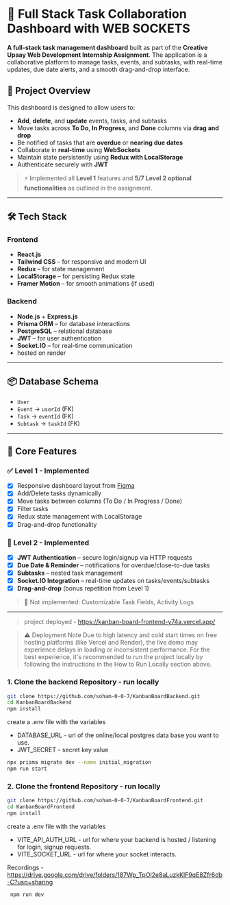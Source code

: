 # 🧩 Full Stack Task Collaboration Dashboard with WEB SOCKETS
**A full-stack task management dashboard** built as part of the **Creative Upaay Web Development Internship Assignment**. The application is a collaborative platform to manage tasks, events, and subtasks, with real-time updates, due date alerts, and a smooth drag-and-drop interface.

## 🚀 Project Overview

This dashboard is designed to allow users to:
- **Add**, **delete**, and **update** events, tasks, and subtasks
- Move tasks across **To Do**, **In Progress**, and **Done** columns via **drag and drop**
- Be notified of tasks that are **overdue** or **nearing due dates**
- Collaborate in **real-time** using **WebSockets**
- Maintain state persistently using **Redux with LocalStorage**
- Authenticate securely with **JWT**

> ⚡ Implemented all **Level 1** features and **5/7 Level 2 optional functionalities** as outlined in the assignment.

---

## 🛠️ Tech Stack

### Frontend
- **React.js**
- **Tailwind CSS** – for responsive and modern UI
- **Redux** – for state management
- **LocalStorage** – for persisting Redux state
- **Framer Motion** – for smooth animations (if used)

### Backend
- **Node.js** + **Express.js**
- **Prisma ORM** – for database interactions
- **PostgreSQL** – relational database
- **JWT** – for user authentication
- **Socket.IO** – for real-time communication
- hosted on render

---

## 📦 Database Schema

- `User`  
- `Event` → `userId` (FK)  
- `Task` → `eventId` (FK)  
- `Subtask` → `taskId` (FK)  

---

## 🔑 Core Features

### ✅ Level 1 - Implemented
- [x] Responsive dashboard layout from [Figma](https://www.figma.com/design/2joKVlIEH43PfO9pFfsX51/DASHBOARD-DESIGN-TASK---CREATIVE-UPAAY?node-id=0-1&t=ShcwKcmHcyTqLA5T-1)
- [x] Add/Delete tasks dynamically
- [x] Move tasks between columns (To Do / In Progress / Done)
- [x] Filter tasks
- [x] Redux state management with LocalStorage
- [x] Drag-and-drop functionality

### 🌟 Level 2 - Implemented
- [x] **JWT Authentication** – secure login/signup via HTTP requests
- [x] **Due Date & Reminder** – notifications for overdue/close-to-due tasks
- [x] **Subtasks** – nested task management
- [x] **Socket.IO Integration** – real-time updates on tasks/events/subtasks
- [x] **Drag-and-drop** (bonus repetition from Level 1)

> 🧪 Not implemented: Customizable Task Fields, Activity Logs

---
> project deployed - https://kanban-board-frontend-y74a.vercel.app/

> ⚠️ Deployment Note
Due to high latency and cold start times on free hosting platforms (like Vercel and Render), the live demo may experience delays in loading or inconsistent performance.
For the best experience, it's recommended to run the project locally by following the instructions in the How to Run Locally section above.

### 1. Clone the backend Repository - run locally
```bash
git clone https://github.com/soham-0-0-7/KanbanBoardBackend.git
cd KanbanBoardBackend
npm install
```
create a .env file with the variables 
-  DATABASE_URL - url of the online/local postgres data base you want to use.
-  JWT_SECRET - secret key value
```bash
npx prisma migrate dev --name initial_migration
npm run start
```

### 2. Clone the frontend Repository - run locally

```bash
git clone https://github.com/soham-0-0-7/KanbanBoardFrontend.git
cd KanbanBoardFrontend
npm install
```
create a .env file with the variables 
-  VITE_API_AUTH_URL - url for where your backend is hosted / listening for login, signup requests.
-  VITE_SOCKET_URL - url for where your socket interacts.

Recordings - https://drive.google.com/drive/folders/187Wp_TpOl2e8aLuzkKlF9qE8Zfr6db-C?usp=sharing
```bash
 npm run dev
```
